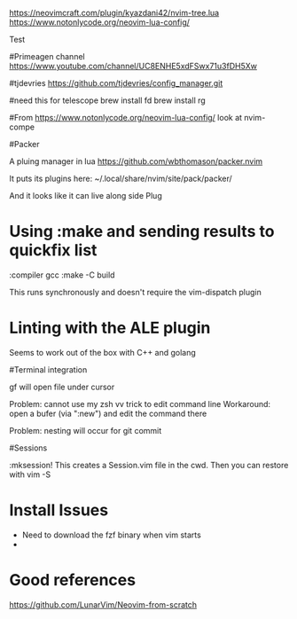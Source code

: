 https://neovimcraft.com/plugin/kyazdani42/nvim-tree.lua
https://www.notonlycode.org/neovim-lua-config/

Test


#Primeagen channel
https://www.youtube.com/channel/UC8ENHE5xdFSwx71u3fDH5Xw


#tjdevries
https://github.com/tjdevries/config_manager.git

#need this for telescope
brew install fd
brew install rg

#From
https://www.notonlycode.org/neovim-lua-config/
look at
nvim-compe



#Packer

A pluing manager in lua
https://github.com/wbthomason/packer.nvim

It puts its plugins here:
 ~/.local/share/nvim/site/pack/packer/

And it looks like it can live along side Plug



# Using :make and sending results to quickfix list
:compiler gcc
:make -C build

This runs synchronously and doesn't require the vim-dispatch plugin

# Linting with the ALE plugin
Seems to work out of the box with C++ and golang


#Terminal integration

gf will open file under cursor

Problem: cannot use my zsh <Esc>vv trick to edit command line
Workaround: open a bufer (via ":new") and edit the command there

Problem: nesting will occur for git commit


#Sessions

:mksession!
This creates a Session.vim file in the cwd. Then you can restore with
vim -S


# Install Issues


 * Need to download the fzf binary when vim starts
 *

# Good references

https://github.com/LunarVim/Neovim-from-scratch
